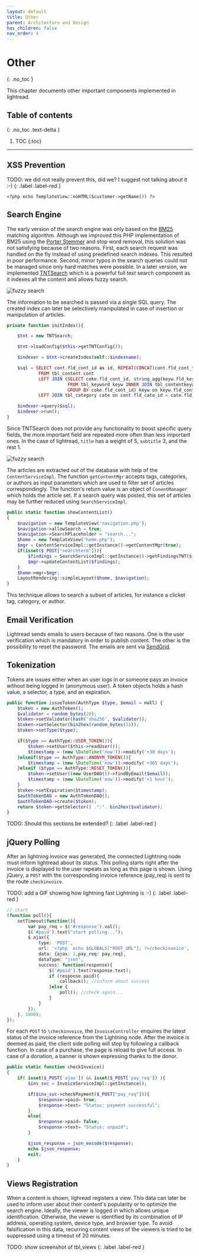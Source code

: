 ```yaml
---
layout: default
title: Other
parent: Architecture and Design
has_children: false
nav_order: 4
---
```


# Other
{: .no_toc }

This chapter documents other important components implemented in lightread.

## Table of contents
{: .no_toc .text-delta }

1. TOC
{:toc}

---





## XSS Prevention

TODO: we did not really prevent this, did we? I suggest not talking about it :-)
{: .label .label-red }

`<?php echo TemplateView::noHTML($customer->getName()) ?>`





## Search Engine
The early version of the search engine was only based on the [BM25](https://github.com/KonstantinosMetallinos/BM25-for-PHP/blob/master/Okapi-BM25.php) matching algorithm. Although we improved this PHP implementation of BM25 using the [Porter Stemmer](https://tartarus.org/martin/PorterStemmer/) and stop word removal, this solution was not satisfying because of two reasons. First, each search request was handled on the fly instead of using predefined search indexes. This resulted in poor performance. Second, minor typos in the search queries could not be managed since only hard matches were possible.
In a later version, we implemented [TNTSearch](https://github.com/teamtnt/tntsearch) which is a powerful full text search component as it indexes all the content and allows fuzzy search.

![fuzzy search](resources/searcheng_fuzzy.png)

The information to be searched is passed via a single SQL query. The created index can later be selectively manipulated in case of insertion or manipulation of articles.
```php
private function initIndex(){

    $tnt = new TNTSearch;

    $tnt->loadConfig($this->getTNTConfig());

    $indexer = $tnt->createIndex(self::$indexname);

    $sql = SELECT cont.fld_cont_id as id, REPEAT(CONCAT(cont.fld_cont_title, ' '), 5) as title,  REPEAT(CONCAT(cont.fld_cont_subtitle, ' '), 3) as subtitle, cate.fld_cate_key as category, keyw.keyw_name as keywords, cont.fld_cont_body as body
            FROM tbl_content cont
            LEFT JOIN (SELECT coke.fld_cont_id, string_agg(keyw.fld_keyw_name,  ;   ORDER BY keyw.fld_keyw_name) as keyw_name
                       FROM tbl_keyword keyw INNER JOIN tbl_contentkeyword coke on keyw.fld_keyw_id = coke.fld_keyw_id
                       GROUP BY coke.fld_cont_id) keyw on keyw.fld_cont_id = cont.fld_cont_id
            LEFT JOIN tbl_category cate on cont.fld_cate_id = cate.fld_cate_id;

    $indexer->query($sql);
    $indexer->run();
}
```

Since TNTSearch does not provide any functionality to boost specific query fields, the more important field are repeated more often than less important ones. In the case of lightread, `title` has a weight of 5, `subtitle` 3, and the rest 1.

![fuzzy search](resources/searcheng_boost.png)

The articles are extracted out of the database with help of the `ContentServiceImpl`. The function `getContentMgr` accepts tags, categories, or authors as input parameters which are used to filter set of articles correspondingly. The function's return value is an object of `ConentManager` which holds the article set. If a search query was posted, this set of articles may be further reduced using `SearchServiceImpl`.

```php
public static function showContentList()
{
    $navigation = new TemplateView('navigation.php');
    $navigation->allowSearch = true;
    $navigation->SearchPlaceholder = "search...";
    $home = new TemplateView("home.php");
    $mgr = ContentServiceImpl::getInstance()->getContentMgr(true);
    if(isset($_POST["searchterm"])){
        $findings = SearchServiceImpl::getInstance()->getFindingsTNT($_POST["searchterm"], $mgr->getContent());
        $mgr->updateContentList($findings);
    }
    $home->mgr=$mgr;
    LayoutRendering::simpleLayout($home, $navigation);
}
```

This technique allows to search a subset of articles, for instance a clicket tag, category, or author.




## Email Verification
Lightread sends emails to users because of two reasons. One is the user verification which is mandatory in order to publish content. The other is the possibility to reset the password. The emails are sent via [SendGrid](https://sendgrid.com/docs/).



## Tokenization
Tokens are issues either when an user logs in or someone pays an invoice without being logged in (anonymous user). A token objects holds a hash value, a selector, a type, and an expiration.

```php
public function issueToken(AuthType $type, $email = null) {
    $token = new AuthToken();
    $validator = random_bytes(20);
    $token->setValidator(hash('sha256', $validator));
    $token->setSelector(bin2hex(random_bytes(5)));
    $token->setType($type);

    if($type == AuthType::USER_TOKEN()){
        $token->setUser($this->readUser());
        $timestamp = (new \DateTime('now'))->modify('+30 days');
    }elseif($type == AuthType::ANONYM_TOKEN()){
        $timestamp = (new \DateTime('now'))->modify('+365 days');
    }elseif ($type == AuthType::RESET_TOKEN()){
        $token->setUser((new UserDAO())->findByEmail($email));
        $timestamp = (new \DateTime('now'))->modify('+1 hour');
    }
    $token->setExpiration($timestamp);
    $authTokenDAO = new AuthTokenDAO();
    $authTokenDAO->create($token);
    return $token->getSelector() .":". bin2hex($validator);
}
```

TODO: Should this sections be extended?
{: .label .label-red }


## jQuery Polling
After an lightning invoice was generated, the connected Lightning node must inform lightread about its status. This polling starts right after the invoice is displayed to the user repeats as long as this page is shown. Using jQuery, a `POST` with the corresponding invoice reference (pay_req) is sent to the route `checkinvoice`.


TODO: add a GIF showing how lightning fast Lightning is :-)
{: .label .label-red }


```php
// start
(function poll(){
    setTimeout(function(){
        var pay_req = $('#response').val();
        $('#paid').text("start polling...");
        $.ajax({
            type: 'POST',
            url: '<?php  echo $GLOBALS["ROOT_URL"]; ?>/checkinvoice',
            data: {ajax: 1,pay_req: pay_req},
            dataType: "json",
            success: function(response){
                $('#paid').text(response.text);
                if (response.paid){
                    callback(); //inform about success
                }else {
                    poll(); //check again...
                }
            }
        });
    }, 1000);
});
```


For each `POST` to `\checkinvoice`, the `InvoiceController` enquires the latest status of the invoice reference from the Lightning node. After the invoice is deemed as paid, the client side polling will stop by following a callback function. In case of a purchase, the page is reload to give full access. In case of a donation, a banner is shown expressing thanks to the donor.  

```php
public static function checkInvoice()
{
    if( isset($_POST['ajax']) && isset($_POST['pay_req']) ){
        $inv_svc = InvoiceServiceImpl::getInstance();

        if($inv_svc->checkPayment($_POST["pay_req"])){
            $response->paid= true;
            $response->text= "Status: payment successful";
        }
        else{
            $response->paid= false;
            $response->text= "Status: unpaid";
        }

        $json_response = json_encode($response);
        echo $json_response;
        exit;
    }
}
```

## Views Registration
When a content is shown, lighread registers a view. This data can later be used to inform user about their content's popularity or to optimize the search engine. Ideally, the viewer is logged in which allows unique identification. Otherwise, the viewer is identified by its combination of IP address, operating system, device type, and browser type. To avoid falsification in this data, recurring content views of the viewers is tried to be suppressed using a timeout of 20 minutes.

TODO: show screenshot of tbl_views
{: .label .label-red }
